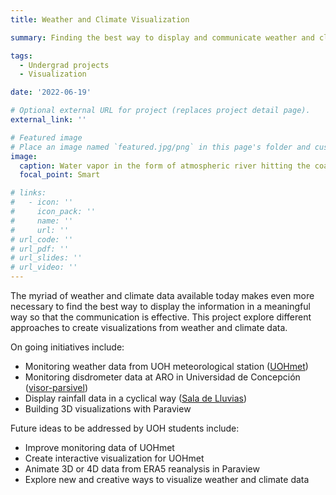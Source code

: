 ```yaml
---
title: Weather and Climate Visualization

summary: Finding the best way to display and communicate weather and climate data.

tags:
  - Undergrad projects
  - Visualization

date: '2022-06-19'

# Optional external URL for project (replaces project detail page).
external_link: ''

# Featured image
# Place an image named `featured.jpg/png` in this page's folder and customize its options here.
image:
  caption: Water vapor in the form of atmospheric river hitting the coast of Chile
  focal_point: Smart

# links:
#   - icon: ''
#     icon_pack: ''
#     name: ''
#     url: ''
# url_code: ''
# url_pdf: ''
# url_slides: ''
# url_video: ''
---
```


The myriad of weather and climate data available today makes even more necessary to find the best way to display the information in a meaningful way so that the communication is effective. This project explore different approaches to create visualizations from weather and climate data.

On going initiatives include:
* Monitoring weather data from UOH meteorological station ([UOHmet](met.uoh.cl))
* Monitoring disdrometer data at ARO in Universidad de Concepción ([visor-parsivel](https://visor-parsivel.herokuapp.com/))
* Display rainfall data in a cyclical way ([Sala de Lluvias](http://saladelluvias.uoh.cl/))
* Building 3D visualizations with Paraview

Future ideas to be addressed by UOH students include:
* Improve monitoring data of UOHmet
* Create interactive visualization for UOHmet
* Animate 3D or 4D data from ERA5 reanalysis in Paraview
* Explore new and creative ways to visualize weather and climate data 

